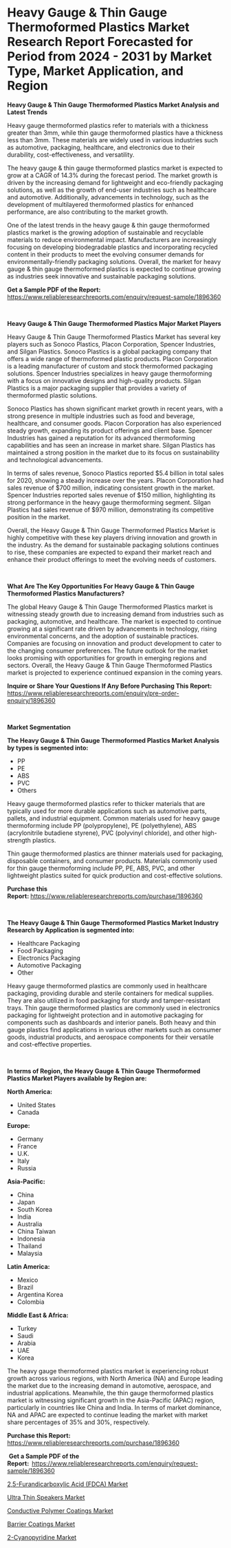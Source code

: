 <p><h1>Heavy Gauge & Thin Gauge Thermoformed Plastics Market Research Report Forecasted for Period from 2024 -  2031 by Market Type, Market Application, and Region</h1></p><p><strong>Heavy Gauge & Thin Gauge Thermoformed Plastics Market Analysis and Latest Trends</strong></p>
<p><p>Heavy gauge thermoformed plastics refer to materials with a thickness greater than 3mm, while thin gauge thermoformed plastics have a thickness less than 3mm. These materials are widely used in various industries such as automotive, packaging, healthcare, and electronics due to their durability, cost-effectiveness, and versatility.</p><p>The heavy gauge & thin gauge thermoformed plastics market is expected to grow at a CAGR of 14.3% during the forecast period. The market growth is driven by the increasing demand for lightweight and eco-friendly packaging solutions, as well as the growth of end-user industries such as healthcare and automotive. Additionally, advancements in technology, such as the development of multilayered thermoformed plastics for enhanced performance, are also contributing to the market growth.</p><p>One of the latest trends in the heavy gauge & thin gauge thermoformed plastics market is the growing adoption of sustainable and recyclable materials to reduce environmental impact. Manufacturers are increasingly focusing on developing biodegradable plastics and incorporating recycled content in their products to meet the evolving consumer demands for environmentally-friendly packaging solutions. Overall, the market for heavy gauge & thin gauge thermoformed plastics is expected to continue growing as industries seek innovative and sustainable packaging solutions.</p></p>
<p><strong>Get a Sample PDF of the Report:&nbsp;</strong> <a href="https://www.reliableresearchreports.com/enquiry/request-sample/1896360">https://www.reliableresearchreports.com/enquiry/request-sample/1896360</a></p>
<p>&nbsp;</p>
<p><strong>Heavy Gauge & Thin Gauge Thermoformed Plastics Major Market Players</strong></p>
<p><p>Heavy Gauge & Thin Gauge Thermoformed Plastics Market has several key players such as Sonoco Plastics, Placon Corporation, Spencer Industries, and Silgan Plastics. Sonoco Plastics is a global packaging company that offers a wide range of thermoformed plastic products. Placon Corporation is a leading manufacturer of custom and stock thermoformed packaging solutions. Spencer Industries specializes in heavy gauge thermoforming with a focus on innovative designs and high-quality products. Silgan Plastics is a major packaging supplier that provides a variety of thermoformed plastic solutions.</p><p>Sonoco Plastics has shown significant market growth in recent years, with a strong presence in multiple industries such as food and beverage, healthcare, and consumer goods. Placon Corporation has also experienced steady growth, expanding its product offerings and client base. Spencer Industries has gained a reputation for its advanced thermoforming capabilities and has seen an increase in market share. Silgan Plastics has maintained a strong position in the market due to its focus on sustainability and technological advancements.</p><p>In terms of sales revenue, Sonoco Plastics reported $5.4 billion in total sales for 2020, showing a steady increase over the years. Placon Corporation had sales revenue of $700 million, indicating consistent growth in the market. Spencer Industries reported sales revenue of $150 million, highlighting its strong performance in the heavy gauge thermoforming segment. Silgan Plastics had sales revenue of $970 million, demonstrating its competitive position in the market.</p><p>Overall, the Heavy Gauge & Thin Gauge Thermoformed Plastics Market is highly competitive with these key players driving innovation and growth in the industry. As the demand for sustainable packaging solutions continues to rise, these companies are expected to expand their market reach and enhance their product offerings to meet the evolving needs of customers.</p></p>
<p>&nbsp;</p>
<p><strong>What Are The Key Opportunities For Heavy Gauge & Thin Gauge Thermoformed Plastics Manufacturers?</strong></p>
<p><p>The global Heavy Gauge & Thin Gauge Thermoformed Plastics market is witnessing steady growth due to increasing demand from industries such as packaging, automotive, and healthcare. The market is expected to continue growing at a significant rate driven by advancements in technology, rising environmental concerns, and the adoption of sustainable practices. Companies are focusing on innovation and product development to cater to the changing consumer preferences. The future outlook for the market looks promising with opportunities for growth in emerging regions and sectors. Overall, the Heavy Gauge & Thin Gauge Thermoformed Plastics market is projected to experience continued expansion in the coming years.</p></p>
<p><strong>Inquire or Share Your Questions If Any Before Purchasing This Report:</strong> <a href="https://www.reliableresearchreports.com/enquiry/pre-order-enquiry/1896360">https://www.reliableresearchreports.com/enquiry/pre-order-enquiry/1896360</a></p>
<p>&nbsp;</p>
<p><strong>Market Segmentation</strong></p>
<p><strong>The Heavy Gauge & Thin Gauge Thermoformed Plastics Market Analysis by types is segmented into:</strong></p>
<p><ul><li>PP</li><li>PE</li><li>ABS</li><li>PVC</li><li>Others</li></ul></p>
<p><p>Heavy gauge thermoformed plastics refer to thicker materials that are typically used for more durable applications such as automotive parts, pallets, and industrial equipment. Common materials used for heavy gauge thermoforming include PP (polypropylene), PE (polyethylene), ABS (acrylonitrile butadiene styrene), PVC (polyvinyl chloride), and other high-strength plastics.</p><p>Thin gauge thermoformed plastics are thinner materials used for packaging, disposable containers, and consumer products. Materials commonly used for thin gauge thermoforming include PP, PE, ABS, PVC, and other lightweight plastics suited for quick production and cost-effective solutions.</p></p>
<p><strong>Purchase this Report:&nbsp;</strong><a href="https://www.reliableresearchreports.com/purchase/1896360">https://www.reliableresearchreports.com/purchase/1896360</a></p>
<p>&nbsp;</p>
<p><strong>The Heavy Gauge & Thin Gauge Thermoformed Plastics Market Industry Research by Application is segmented into:</strong></p>
<p><ul><li>Healthcare Packaging</li><li>Food Packaging</li><li>Electronics Packaging</li><li>Automotive Packaging</li><li>Other</li></ul></p>
<p><p>Heavy gauge thermoformed plastics are commonly used in healthcare packaging, providing durable and sterile containers for medical supplies. They are also utilized in food packaging for sturdy and tamper-resistant trays. Thin gauge thermoformed plastics are commonly used in electronics packaging for lightweight protection and in automotive packaging for components such as dashboards and interior panels. Both heavy and thin gauge plastics find applications in various other markets such as consumer goods, industrial products, and aerospace components for their versatile and cost-effective properties.</p></p>
<p>&nbsp;</p>
<p><strong>In terms of Region, the Heavy Gauge & Thin Gauge Thermoformed Plastics Market Players available by Region are:</strong></p>
<p>
    <p> <strong> North America: </strong>
        <ul>
            <li>United States</li>
            <li>Canada</li>
        </ul>
        </p> 
    <p> <strong> Europe: </strong>
        <ul>
            <li>Germany</li>
            <li>France</li>
            <li>U.K.</li>
            <li>Italy</li>
            <li>Russia</li>
        </ul>
        </p> 
    <p> <strong> Asia-Pacific: </strong>
        <ul>
            <li>China</li>
            <li>Japan</li>
            <li>South Korea</li>
            <li>India</li>
            <li>Australia</li>
            <li>China Taiwan</li>
            <li>Indonesia</li>
            <li>Thailand</li>
            <li>Malaysia</li>
        </ul>
        </p> 
    <p> <strong> Latin America: </strong>
        <ul>
            <li>Mexico</li>
            <li>Brazil</li>
            <li>Argentina Korea</li>
            <li>Colombia</li>
        </ul>
        </p> 
    <p> <strong> Middle East & Africa: </strong>
        <ul>
            <li>Turkey</li>
            <li>Saudi</li>
            <li>Arabia</li>
            <li>UAE</li>
            <li>Korea</li>
        </ul>
    </p>
    </p>
<p><p>The heavy gauge thermoformed plastics market is experiencing robust growth across various regions, with North America (NA) and Europe leading the market due to the increasing demand in automotive, aerospace, and industrial applications. Meanwhile, the thin gauge thermoformed plastics market is witnessing significant growth in the Asia-Pacific (APAC) region, particularly in countries like China and India. In terms of market dominance, NA and APAC are expected to continue leading the market with market share percentages of 35% and 30%, respectively.</p></p>
<p><strong>Purchase this Report: </strong><a href="https://www.reliableresearchreports.com/purchase/1896360">https://www.reliableresearchreports.com/purchase/1896360</a></p>
<p>&nbsp;<strong>Get a Sample PDF of the Report:&nbsp;&nbsp;</strong><a href="https://www.reliableresearchreports.com/enquiry/request-sample/1896360">https://www.reliableresearchreports.com/enquiry/request-sample/1896360</a></p>
<p><strong></strong></p>
<p><p><a href="https://gentle-editor-9db.notion.site/2-5-Furandicarboxylic-Acid-FDCA-Market-Research-Report-Reveals-The-Latest-Trends-And-Opportunities-b2384673d0ac45038b4fae216e4213ca">2,5-Furandicarboxylic Acid (FDCA) Market</a></p><p><a href="https://view.publitas.com/reportprime-1/ultra-thin-speakers-market-analysis-examines-its-scope-on-growth-opportunities-and-forecasted-trends-spanning-from-2024-to-2031/">Ultra Thin Speakers Market</a></p><p><a href="https://unruly-ladybug-44b.notion.site/Insights-into-Conductive-Polymer-Coatings-Market-Size-Analysing-Market-Share-Trends-and-Growth-fr-cea31607ff9548b4b9f942c50db929f5">Conductive Polymer Coatings Market</a></p><p><a href="https://view.publitas.com/reportprime-1/barrier-coatings-market-centers-on-aspects-such-as-market-growth-market-share-market-opportunity-and-projected-forecasts-spanning-from-2024-to-2031/">Barrier Coatings Market</a></p><p><a href="https://military-diascia-e68.notion.site/2-Cyanopyridine-Market-Size-Share-Trends-Analysis-Report-By-Material-By-Type-By-End-user-By-Re-af7e8261bcde440eab3d87b0f65a6de9">2-Cyanopyridine Market</a></p></p>
